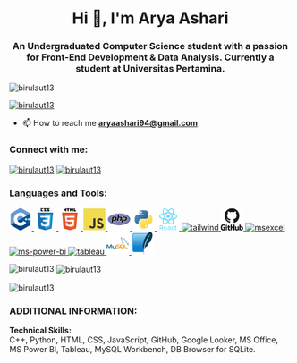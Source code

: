 <h1 align="center">Hi 👋, I'm Arya Ashari</h1>
<h3 align="center">An Undergraduated Computer Science student with a passion for Front-End Development & Data Analysis. Currently a student at Universitas Pertamina.</h3>

<p align="left"> <img src="https://komarev.com/ghpvc/?username=birulaut13&label=Profile%20views&color=0e75b6&style=flat" alt="birulaut13" /> </p>

<p align="left"> <a href="https://github.com/ryo-ma/github-profile-trophy"><img src="https://github-profile-trophy.vercel.app/?username=birulaut13" alt="birulaut13" /></a> </p>

- 📫 How to reach me **aryaashari94@gmail.com**

<h3 align="left">Connect with me:</h3>
<p align="left">
<a href="https://linkedin.com/in/arya-ashari" target="blank"><img align="center" src="https://raw.githubusercontent.com/rahuldkjain/github-profile-readme-generator/master/src/images/icons/Social/linked-in-alt.svg" alt="birulaut13" height="30" width="40" /></a>
<a href="https://instagram.com/ayyiiueo" target="blank"><img align="center" src="https://raw.githubusercontent.com/rahuldkjain/github-profile-readme-generator/master/src/images/icons/Social/instagram.svg" alt="birulaut13" height="30" width="40" /></a>
</p>

<h3 align="left">Languages and Tools:</h3>
<p align="left"> 
  <a href="https://www.w3schools.com/cpp/" target="_blank" rel="noreferrer"> <img src="https://raw.githubusercontent.com/devicons/devicon/master/icons/cplusplus/cplusplus-original.svg" alt="cplusplus" width="40" height="40"/> </a> 
  <a href="https://www.w3schools.com/css/" target="_blank" rel="noreferrer"> <img src="https://raw.githubusercontent.com/devicons/devicon/master/icons/css3/css3-original-wordmark.svg" alt="css3" width="40" height="40"/> </a> 
  <a href="https://www.w3.org/html/" target="_blank" rel="noreferrer"> <img src="https://raw.githubusercontent.com/devicons/devicon/master/icons/html5/html5-original-wordmark.svg" alt="html5" width="40" height="40"/> </a> 
  <a href="https://developer.mozilla.org/en-US/docs/Web/JavaScript" target="_blank" rel="noreferrer"> <img src="https://raw.githubusercontent.com/devicons/devicon/master/icons/javascript/javascript-original.svg" alt="javascript" width="40" height="40"/> </a> 
  <a href="https://www.php.net" target="_blank" rel="noreferrer"> <img src="https://raw.githubusercontent.com/devicons/devicon/master/icons/php/php-original.svg" alt="php" width="40" height="40"/> </a> 
  <a href="https://www.python.org" target="_blank" rel="noreferrer"> <img src="https://raw.githubusercontent.com/devicons/devicon/master/icons/python/python-original.svg" alt="python" width="40" height="40"/> </a> 
  <a href="https://reactjs.org/" target="_blank" rel="noreferrer"> <img src="https://raw.githubusercontent.com/devicons/devicon/master/icons/react/react-original-wordmark.svg" alt="react" width="40" height="40"/> </a> 
  <a href="https://tailwindcss.com/" target="_blank" rel="noreferrer"> <img src="https://www.vectorlogo.zone/logos/tailwindcss/tailwindcss-icon.svg" alt="tailwind" width="40" height="40"/> </a> 
  <!-- Added technical tools here -->
  <a href="https://github.com" target="_blank" rel="noreferrer"> <img src="https://raw.githubusercontent.com/devicons/devicon/master/icons/github/github-original-wordmark.svg" alt="github" width="40" height="40"/> </a>
  <a href="https://www.microsoft.com/en-us/microsoft-365/excel" target="_blank" rel="noreferrer"> <img src="https://raw.githubusercontent.com/devicons/devicon/master/icons/microsoftexcel/microsoftexcel-original.svg" alt="msexcel" width="40" height="40"/> </a>
  <a href="https://www.microsoft.com/en-us/microsoft-365/power-bi" target="_blank" rel="noreferrer"> <img src="https://raw.githubusercontent.com/devicons/devicon/master/icons/microsoftpowerbi/microsoftpowerbi-original.svg" alt="ms-power-bi" width="40" height="40"/> </a>
  <a href="https://www.tableau.com/" target="_blank" rel="noreferrer"> <img src="https://raw.githubusercontent.com/devicons/devicon/master/icons/tableau/tableau-original-wordmark.svg" alt="tableau" width="40" height="40"/> </a>
  <a href="https://www.mysql.com/" target="_blank" rel="noreferrer"> <img src="https://raw.githubusercontent.com/devicons/devicon/master/icons/mysql/mysql-original-wordmark.svg" alt="mysql" width="40" height="40"/> </a>
  <a href="https://www.sqlite.org/" target="_blank" rel="noreferrer"> <img src="https://raw.githubusercontent.com/devicons/devicon/master/icons/sqlite/sqlite-original.svg" alt="sqlite" width="40" height="40"/> </a>
</p>

<p><img align="left" src="https://github-readme-stats.vercel.app/api/top-langs?username=birulaut13&show_icons=true&locale=en&layout=compact" alt="birulaut13" /></p>

<p>&nbsp;<img align="center" src="https://github-readme-stats.vercel.app/api?username=birulaut13&show_icons=true&locale=en" alt="birulaut13" /></p>

<p><img align="center" src="https://github-readme-streak-stats.herokuapp.com/?user=birulaut13&" alt="birulaut13" /></p>

<h3 align="left">ADDITIONAL INFORMATION:</h3>
<p align="left">
  <strong>Technical Skills:</strong><br>
  C++, Python, HTML, CSS, JavaScript, GitHub, Google Looker, MS Office, MS Power BI, Tableau, MySQL Workbench, DB Browser for SQLite.
</p>
